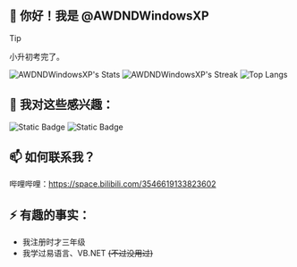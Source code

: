 ## 👋 你好！我是 @AWDNDWindowsXP

> [!TIP]
> 小升初考完了。
> 

![AWDNDWindowsXP's Stats](https://github-readme-stats.vercel.app/api?username=AWDNDWindowsXP&theme=vue-dark&show_icons=true&hide_border=true&count_private=true)
![AWDNDWindowsXP's Streak](https://github-readme-streak-stats.herokuapp.com/?user=AWDNDWindowsXP&theme=vue-dark&hide_border=true)
![Top Langs](https://github-readme-stats.vercel.app/api/top-langs/?username=AWDNDWindowsXP)

## 👀 我对这些感兴趣：

![Static Badge](https://img.shields.io/badge/C%23-%23339933?style=flat-square&logo=.NET&logoColor=white)
![Static Badge](https://img.shields.io/badge/Python-%233776AB?style=flat-square&logo=Python&logoColor=white)

## 📫 如何联系我？

哔哩哔哩：<https://space.bilibili.com/3546619133823602>

## ⚡ 有趣的事实：

- 我注册时才三年级
- 我学过易语言、VB.NET ~~(不过没用过)~~

